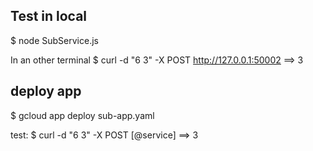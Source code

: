 ## Test in local
$ node SubService.js

In an other terminal
$ curl -d "6 3" -X POST http://127.0.0.1:50002
==> 3


## deploy app
$ gcloud app deploy sub-app.yaml

test:
$ curl -d "6 3" -X POST [@service]
==> 3
